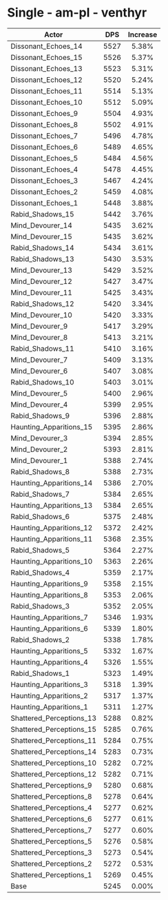 # Single - am-pl - venthyr
| Actor | DPS | Increase |
|---|:---:|:---:|
|Dissonant_Echoes_14|5527|5.38%|
|Dissonant_Echoes_15|5526|5.37%|
|Dissonant_Echoes_13|5523|5.31%|
|Dissonant_Echoes_12|5520|5.24%|
|Dissonant_Echoes_11|5514|5.13%|
|Dissonant_Echoes_10|5512|5.09%|
|Dissonant_Echoes_9|5504|4.93%|
|Dissonant_Echoes_8|5502|4.91%|
|Dissonant_Echoes_7|5496|4.78%|
|Dissonant_Echoes_6|5489|4.65%|
|Dissonant_Echoes_5|5484|4.56%|
|Dissonant_Echoes_4|5478|4.45%|
|Dissonant_Echoes_3|5467|4.24%|
|Dissonant_Echoes_2|5459|4.08%|
|Dissonant_Echoes_1|5448|3.88%|
|Rabid_Shadows_15|5442|3.76%|
|Mind_Devourer_14|5435|3.62%|
|Mind_Devourer_15|5435|3.62%|
|Rabid_Shadows_14|5434|3.61%|
|Rabid_Shadows_13|5430|3.53%|
|Mind_Devourer_13|5429|3.52%|
|Mind_Devourer_12|5427|3.47%|
|Mind_Devourer_11|5425|3.43%|
|Rabid_Shadows_12|5420|3.34%|
|Mind_Devourer_10|5420|3.33%|
|Mind_Devourer_9|5417|3.29%|
|Mind_Devourer_8|5413|3.21%|
|Rabid_Shadows_11|5410|3.16%|
|Mind_Devourer_7|5409|3.13%|
|Mind_Devourer_6|5407|3.08%|
|Rabid_Shadows_10|5403|3.01%|
|Mind_Devourer_5|5400|2.96%|
|Mind_Devourer_4|5399|2.95%|
|Rabid_Shadows_9|5396|2.88%|
|Haunting_Apparitions_15|5395|2.86%|
|Mind_Devourer_3|5394|2.85%|
|Mind_Devourer_2|5393|2.81%|
|Mind_Devourer_1|5388|2.74%|
|Rabid_Shadows_8|5388|2.73%|
|Haunting_Apparitions_14|5386|2.70%|
|Rabid_Shadows_7|5384|2.65%|
|Haunting_Apparitions_13|5384|2.65%|
|Rabid_Shadows_6|5375|2.48%|
|Haunting_Apparitions_12|5372|2.42%|
|Haunting_Apparitions_11|5368|2.35%|
|Rabid_Shadows_5|5364|2.27%|
|Haunting_Apparitions_10|5363|2.26%|
|Rabid_Shadows_4|5359|2.17%|
|Haunting_Apparitions_9|5358|2.15%|
|Haunting_Apparitions_8|5353|2.06%|
|Rabid_Shadows_3|5352|2.05%|
|Haunting_Apparitions_7|5346|1.93%|
|Haunting_Apparitions_6|5339|1.80%|
|Rabid_Shadows_2|5338|1.78%|
|Haunting_Apparitions_5|5332|1.67%|
|Haunting_Apparitions_4|5326|1.55%|
|Rabid_Shadows_1|5323|1.49%|
|Haunting_Apparitions_3|5318|1.39%|
|Haunting_Apparitions_2|5317|1.37%|
|Haunting_Apparitions_1|5311|1.27%|
|Shattered_Perceptions_13|5288|0.82%|
|Shattered_Perceptions_15|5285|0.76%|
|Shattered_Perceptions_11|5284|0.75%|
|Shattered_Perceptions_14|5283|0.73%|
|Shattered_Perceptions_10|5282|0.72%|
|Shattered_Perceptions_12|5282|0.71%|
|Shattered_Perceptions_9|5280|0.68%|
|Shattered_Perceptions_8|5278|0.64%|
|Shattered_Perceptions_4|5277|0.62%|
|Shattered_Perceptions_6|5277|0.61%|
|Shattered_Perceptions_7|5277|0.60%|
|Shattered_Perceptions_5|5276|0.58%|
|Shattered_Perceptions_3|5273|0.54%|
|Shattered_Perceptions_2|5272|0.53%|
|Shattered_Perceptions_1|5269|0.45%|
|Base|5245|0.00%|
